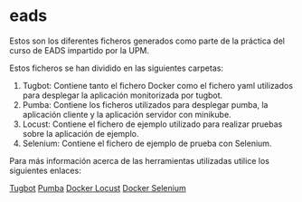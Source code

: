 # eads

Estos son los diferentes ficheros generados como parte de la práctica
del curso de EADS impartido por la UPM.

Estos ficheros se han dividido en las siguientes carpetas:

1. Tugbot: Contiene tanto el fichero Docker como el fichero yaml utilizados para desplegar la aplicación monitorizada por tugbot.
2. Pumba: Contiene los ficheros utilizados para desplegar pumba, la aplicación cliente y la aplicación servidor con minikube.
3. Locust: Contiene el fichero de ejemplo utilizado para realizar pruebas sobre la aplicación de ejemplo.
4. Selenium: Contiene el fichero de ejemplo de prueba con Selenium.

Para más información acerca de las herramientas utilizadas utilice los siguientes enlaces:

[Tugbot](https://github.com/gaia-docker/tugbot)
[Pumba](https://github.com/gaia-adm/pumba)
[Docker Locust](https://github.com/ryandub/docker-locust)
[Docker Selenium](https://github.com/SeleniumHQ/docker-selenium)
